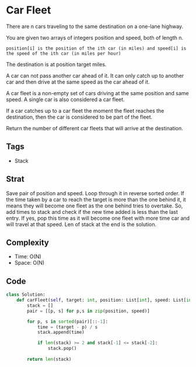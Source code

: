 # Car Fleet
There are n cars traveling to the same destination on a one-lane highway.

You are given two arrays of integers position and speed, both of length n.

```position[i] is the position of the ith car (in miles) and speed[i] is the speed of the ith car (in miles per hour)```

The destination is at position target miles.

A car can not pass another car ahead of it. It can only catch up to another car and then drive at the same speed as the car ahead of it.

A car fleet is a non-empty set of cars driving at the same position and same speed. A single car is also considered a car fleet.

If a car catches up to a car fleet the moment the fleet reaches the destination, then the car is considered to be part of the fleet.

Return the number of different car fleets that will arrive at the destination.

## Tags
- Stack

## Strat
Save pair of position and speed. Loop through it in reverse sorted order. If the time taken by a car to reach the target is more than the one behind it, it means they will become one fleet as the one behind tries to overtake. So, add times to stack and check if the new time added is less than the last entry. If yes, pop this time as it will become one fleet with more time car and will travel at that speed. Len of stack at the end is the solution.

## Complexity

- Time: O(N)
- Space: O(N)

## Code

```python
class Solution:
    def carFleet(self, target: int, position: List[int], speed: List[int]) -> int:
        stack = []
        pair = [[p, s] for p,s in zip(position, speed)]

        for p, s in sorted(pair)[::-1]:
            time = (target - p) / s
            stack.append(time)

            if len(stack) >= 2 and stack[-1] <= stack[-2]:
                stack.pop()
        
        return len(stack)
```